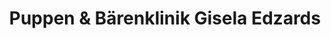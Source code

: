 ---
title: "Puppen & Bärenklinik Gisela Edzards"
url: /varel/puppen-und-baerenklinik-gisela-edzards/
shop: Spielzeug
---